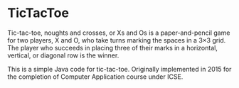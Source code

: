 # TicTacToe
Tic-tac-toe, noughts and crosses, or Xs and Os is a paper-and-pencil game for two players, X and O, who take turns marking the spaces in a 3×3 grid. The player who succeeds in placing three of their marks in a horizontal, vertical, or diagonal row is the winner.

This is a simple Java code for tic-tac-toe. Originally implemented in 2015 for the completion of Computer Application course under ICSE. 
